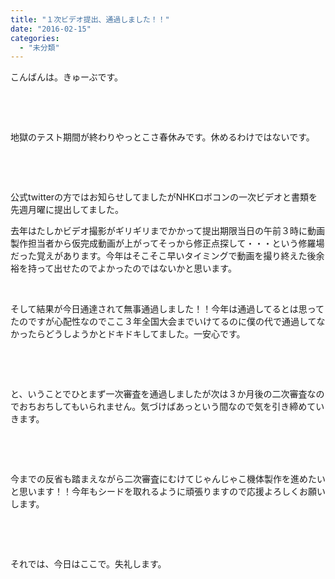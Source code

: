 ```yaml
---
title: "１次ビデオ提出、通過しました！！"
date: "2016-02-15"
categories: 
  - "未分類"
---
```


こんばんは。きゅーぶです。

 

 

地獄のテスト期間が終わりやっとこさ春休みです。休めるわけではないです。

 

 

公式twitterの方ではお知らせしてましたがNHKロボコンの一次ビデオと書類を先週月曜に提出してました。

去年はたしかビデオ撮影がギリギリまでかかって提出期限当日の午前３時に動画製作担当者から仮完成動画が上がってそっから修正点探して・・・という修羅場だった覚えがあります。今年はそこそこ早いタイミングで動画を撮り終えた後余裕を持って出せたのでよかったのではないかと思います。

 

そして結果が今日通達されて無事通過しました！！今年は通過してるとは思ってたのですが心配性なのでここ３年全国大会までいけてるのに僕の代で通過してなかったらどうしようかとドキドキしてました。一安心です。

 

 

と、いうことでひとまず一次審査を通過しましたが次は３か月後の二次審査なのでおちおちしてもいられません。気づけばあっという間なので気を引き締めていきます。

 

 

今までの反省も踏まえながら二次審査にむけてじゃんじゃこ機体製作を進めたいと思います！！今年もシードを取れるように頑張りますので応援よろしくお願いします。

 

 

それでは、今日はここで。失礼します。
